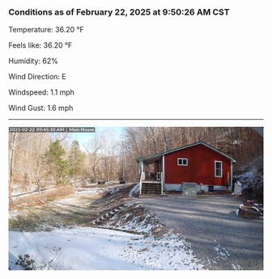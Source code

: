 ### Conditions as of February 22, 2025 at 9:50:26 AM CST 

Temperature: 36.20 &deg;F

Feels like: 36.20 &deg;F

Humidity: 62%

Wind Direction: E

Windspeed: 1.1 mph

Wind Gust: 1.6 mph

---

<img src="./images/latest.jpeg"/>

